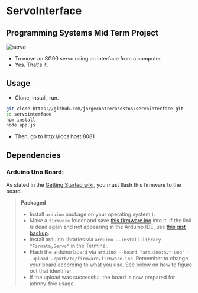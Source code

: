 # ServoInterface

## Programming Systems Mid Term Project

![servo](https://i.ytimg.com/vi/CA1U2yCq8EI/maxresdefault.jpg)

- To move an SG90 servo using an interface from a computer. 
- Yes. That's it.

## Usage

- Clone, install, run.

```bash
git clone https://github.com/jorgecontrerasostos/servointerface.git
cd servointerface
npm install
node app.js
```

- Then, go to http://localhost:8081

## Dependencies

### Arduino Uno Board:

As stated in the [Getting Started wiki](https://github.com/rwaldron/johnny-five/wiki/Getting-Started), you must flash this firmware to the board.

> **Packaged**
> - Install `arduino` package on your operating system ).
> - Make a `firmware` folder and save [this firmware.ino](https://github.com/firmata/arduino/blob/master/examples/StandardFirmataPlus/StandardFirmataPlus.ino) into it. if the link is dead again and not appearing in the Arduino IDE, use [this gist backup](https://gist.github.com/cookiengineer/4f292c952209e0f74d4c18b995dac855).
> - Install arduino libraries via `arduino --install-library "Firmata,Servo"` in the Terminal.
> - Flash the arduino board via `arduino --board "arduino:avr:uno" --upload ./path/to/firmware/firmware.ino`. Remember to change your board according to what you use. See below on how to figure out that identifier.
> - If the upload was successful, the board is now prepared for johnny-five usage.
